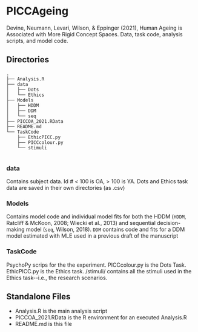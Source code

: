 # PICCAgeing
Devine, Neumann, Levari, Wilson, &amp; Eppinger (2021), Human Ageing is Associated with More Rigid Concept Spaces. Data, task code, analysis scripts, and model code. 

## Directories
``` 
.
├── Analysis.R
├── data
│   ├── Dots
│   └── Ethics
├── Models
│   ├── HDDM
│   ├── DDM
│   └── seq
├── PICCOA_2021.RData
├── README.md
└── TaskCode
    ├── EthicPICC.py
    ├── PICCcolour.py
    └── stimuli


```

### **data**
Contains subject data. Id # < 100 is OA, > 100 is YA. Dots and Ethics task data are saved in their own directories (as .csv)

### **Models**
Contains model code and individual model fits for both the HDDM (`HDDM`, Ratcliff & McKoon, 2008; Wiecki et al., 2013) and sequential decision-making model (`seq`, Wilson, 2018). `DDM` contains code and fits for a DDM model estimated with MLE used in a previous draft of the manuscript

### **TaskCode**
PsychoPy scrips for the the experiment. PICCcolour.py is the Dots Task. EthicPICC.py is the Ethics task. /stimuli/ contains all the stimuli used in the Ethics task--i.e., the research scenarios. 

## Standalone Files
* Analysis.R is the main analysis script
* PICCOA_2021.RData is the R environment for an executed Analysis.R
* README.md is this file



